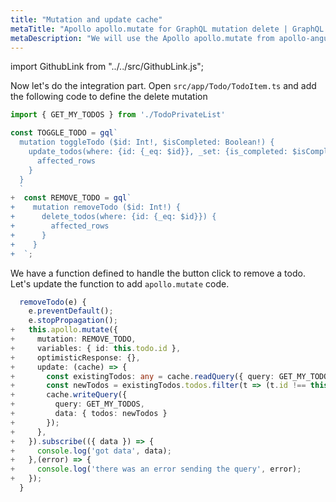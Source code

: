 ```yaml
---
title: "Mutation and update cache"
metaTitle: "Apollo apollo.mutate for GraphQL mutation delete | GraphQL Angular Apollo Tutorial"
metaDescription: "We will use the Apollo apollo.mutate from apollo-angular with variables as an example to delete existing data and update cache locally using readQuery and writeQuery."
---
```


import GithubLink from "../../src/GithubLink.js";

Now let's do the integration part. Open `src/app/Todo/TodoItem.ts` and add the following code to define the delete mutation

<GithubLink link="https://github.com/hasura/learn-graphql/blob/master/tutorials/frontend/angular-apollo/app-final/src/app/Todo/TodoItem.ts" text="src/app/Todo/TodoItem.ts" />

```typescript
import { GET_MY_TODOS } from './TodoPrivateList'

const TOGGLE_TODO = gql`
  mutation toggleTodo ($id: Int!, $isCompleted: Boolean!) {
    update_todos(where: {id: {_eq: $id}}, _set: {is_completed: $isCompleted}) {
      affected_rows
    }
  }
  `
+  const REMOVE_TODO = gql`
+    mutation removeTodo ($id: Int!) {
+      delete_todos(where: {id: {_eq: $id}}) {
+        affected_rows
+      }
+    }
+  `;
```

We have a function defined to handle the button click to remove a todo. Let's update the function to add `apollo.mutate` code.

```typescript
  removeTodo(e) {
    e.preventDefault();
    e.stopPropagation();
+   this.apollo.mutate({
+     mutation: REMOVE_TODO,
+     variables: { id: this.todo.id },
+     optimisticResponse: {},
+     update: (cache) => {
+       const existingTodos: any = cache.readQuery({ query: GET_MY_TODOS });
+       const newTodos = existingTodos.todos.filter(t => (t.id !== this.todo.id));
+       cache.writeQuery({
+         query: GET_MY_TODOS,
+         data: { todos: newTodos }
+       });
+     },
+   }).subscribe(({ data }) => {
+     console.log('got data', data);
+   },(error) => {
+     console.log('there was an error sending the query', error);
+   });
  }
```